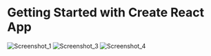 # Getting Started with Create React App


![Screenshot_1](https://user-images.githubusercontent.com/16039532/232318879-93f6181b-9d71-4c4f-983d-9d95fbed03aa.png)
![Screenshot_3](https://user-images.githubusercontent.com/16039532/232318896-ce5ab831-ac73-4194-bfc0-b1e9e36627f1.png)
![Screenshot_4](https://user-images.githubusercontent.com/16039532/232318898-f74b9d32-0698-47df-88f2-38844747953e.png)
